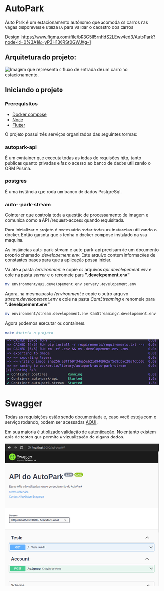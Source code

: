 # AutoPark
Auto Park é um estacionamento autônomo que acomoda os carros nas vagas disponíveis e utiliza IA para validar o cadastro dos carros

Design:
https://www.figma.com/file/bK3G5ll5rnHdS2LEwv4ed3/AutoPark?node-id=0%3A1&t=yP3H130RSt0GWJXg-1

## Arquitetura do projeto:

<img src="assets/Sem título-2023-04-22-1137.png" title="Imagem que representa o fluxo de entrada de um carro no estacionamento."/>

## Iniciando o projeto

### Prerequisitos

- <a href="https://docs.docker.com/engine/install/">Docker compose</a>
- <a href="https://nodejs.org/en/download">Node</a>
- <a href="https://docs.flutter.dev/get-started/install">Flutter</a>


O projeto possui três serviços organizados das seguintes formas:

### autopark-api

É um container que executa todas as todas de requisões http, tanto publicas quanto privadas e faz o acesso ao banco de dados utilizando o ORM Prisma.

### postgres

É uma instância que roda um banco de dados PostgreSql.

### auto--park-stream

Cointener que controla toda a questão de processamento de imagem e comunica como a API /request-access quando requisitada.



Para inicializar o projeto é necessário rodar todas as instancias utilizando o docker. Então garanta que o tenha o docker compose instalado na sua maquina.

As instâncias auto-park-stream e auto-park-api precisam de um documento proprio chamado _.developement.env_. Este arquivo contem informações de constantes bases para que a aplicação possa iniciar.

Vá até a pasta _/environment_ e copie os arquivos _api.developement.env_ e cole na pasta _server_ e o renomeie para **".developement.env"**

```bash
mv environment/api.developement.env server/.developement.env
```

Agora, na mesma pasta _/environment_ e copie o outro arquivo _stream.developement.env_ e cole na pasta _CamStreaming_ e renomeie para **".developement.env"**

```bash
mv environment/stream.developement.env CamStreaming/.developement.env
```

Agora podemos executar os containers.

```bash
make #inicia o projeto
```
<img src="./assets/docker-terminal.png">

# Swagger

Todas as requisições estão sendo documentada e, caso você esteja com o serviço rodando, podem ser acessadas <a href="http://localhost:3000/api-docs/#/"> AQUI</a>.

Em sua maioria é utiolizado validação de autenticação. No entanto existem apis de testes que permite a vizualização de alguns dados.

<img src="./assets/swagger.png" title="Print da tela do swagger">

